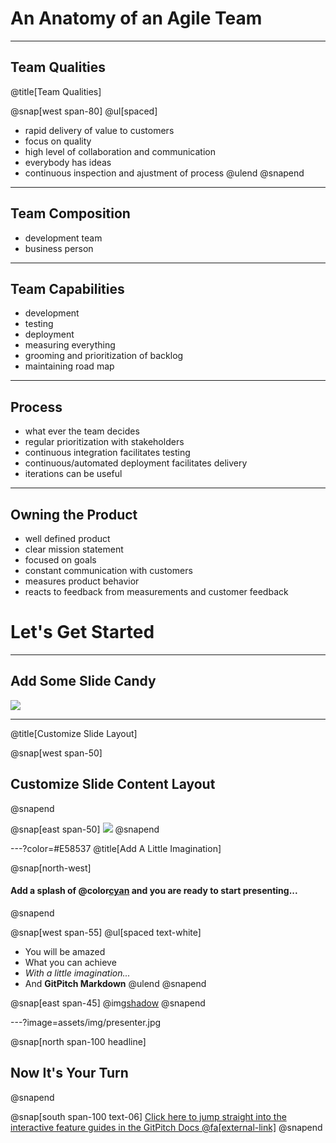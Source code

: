 # An Anatomy of an Agile Team


---
## Team Qualities
@title[Team Qualities]

@snap[west span-80]
@ul[spaced]
- rapid delivery of value to customers
- focus on quality
- high level of collaboration and communication
- everybody has ideas
- continuous inspection and ajustment of process
@ulend
@snapend

---
## Team Composition

- development team
- business person

---
## Team Capabilities

- development
- testing
- deployment
- measuring everything
- grooming and prioritization of backlog
- maintaining road map

---
## Process

- what ever the team decides
- regular prioritization with stakeholders
- continuous integration facilitates testing
- continuous/automated deployment facilitates delivery
- iterations can be useful

---
## Owning the Product

- well defined product
- clear mission statement
- focused on goals
- constant communication with customers
- measures product behavior 
- reacts to feedback from measurements and customer feedback


# Let's Get Started

---

## Add Some Slide Candy

![](assets/img/presentation.png)

---
@title[Customize Slide Layout]

@snap[west span-50]
## Customize Slide Content Layout
@snapend

@snap[east span-50]
![](assets/img/presentation.png)
@snapend

---?color=#E58537
@title[Add A Little Imagination]

@snap[north-west]
#### Add a splash of @color[cyan](**color**) and you are ready to start presenting...
@snapend

@snap[west span-55]
@ul[spaced text-white]
- You will be amazed
- What you can achieve
- *With a little imagination...*
- And **GitPitch Markdown**
@ulend
@snapend

@snap[east span-45]
@img[shadow](assets/img/conference.png)
@snapend

---?image=assets/img/presenter.jpg

@snap[north span-100 headline]
## Now It's Your Turn
@snapend

@snap[south span-100 text-06]
[Click here to jump straight into the interactive feature guides in the GitPitch Docs @fa[external-link]](https://gitpitch.com/docs/getting-started/tutorial/)
@snapend
